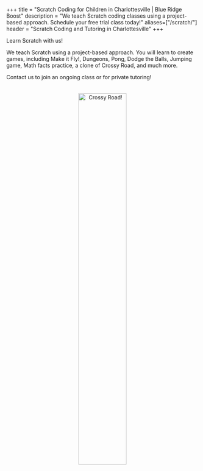 +++
title = "Scratch Coding for Children in Charlottesville | Blue Ridge Boost"
description = "We teach Scratch coding classes using a project-based approach. Schedule your free trial class today!" 
aliases=["/scratch/"]
header = "Scratch Coding and Tutoring in Charlottesville"
+++

<div class="container">

<div class="row">

<div class="col-sm-6">
Learn Scratch with us!  

We teach Scratch using a project-based approach. You will learn to create games, including Make it Fly!, Dungeons, Pong, Dodge the Balls, Jumping game, Math facts practice, a clone of Crossy Road, and much more.

Contact us to join an ongoing class or for private tutoring!

</div>


<div class="col-sm-6 left">
<center>
<a href="https://scratch.mit.edu/projects/839752749/"><img  alt="Crossy Road!" src="/images/crossy-road.png" width="50%" style="padding:20px;"></a>
</center>
</div>

</div>

</div>

